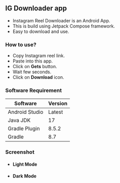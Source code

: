 ## IG Downloader app

- Instagram Reel Downloader is an Android App.
- This is build using Jetpack Compose framework.
- Easy to download and use.

### How to use?

- Copy Instagram reel link.
- Paste into this app.
- Click on **Gets** button.
- Wait few seconds.
- Click on **Download** icon.

### Software Requirement

| Software       | Version |
|----------------|---------|
| Android Studio | Latest  |
| Java JDK       | 17      |
| Gradle Plugin  | 8.5.2   |
| Gradle         | 8.7     |

### Screenshot 

- #### Light Mode
- #### Dark Mode
